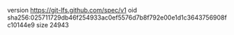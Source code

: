 version https://git-lfs.github.com/spec/v1
oid sha256:025711729db46f254933ac0ef5576d7b8f792e00e1d1c3643756908fc10144e9
size 24943
